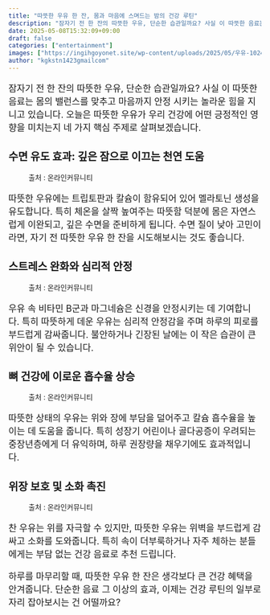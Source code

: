 ```yaml
---
title: "따뜻한 우유 한 잔, 몸과 마음에 스며드는 밤의 건강 루틴"
description: "잠자기 전 한 잔의 따뜻한 우유, 단순한 습관일까요? 사실 이 따뜻한 음료는 몸의 밸런스를 맞추고 마음까지 안정 시키는 놀라운 힘을 지니고 있습니다. 오늘은 따뜻한 우유가 우리 건강에 어떤 긍정적인 영향을 미치는지 네 가지 핵심 주제로 살펴보겠습니다."
date: 2025-05-08T15:32:09+09:00
draft: false
categories: ["entertainment"]
images: ["https://ingihgoyonet.site/wp-content/uploads/2025/05/우유-1024x683.jpg", "https://ingihgoyonet.site/wp-content/uploads/2025/05/따뜻한우유-1024x683.jpg", "https://ingihgoyonet.site/wp-content/uploads/2025/05/따뜻한우유효능-1024x683.jpg", "https://ingihgoyonet.site/wp-content/uploads/2025/05/우유스팀-1024x683.jpg"]
author: "kgkstn1423gmailcom"
---
```


<p style="font-size:18px">잠자기 전 한 잔의 따뜻한 우유, 단순한 습관일까요? 사실 이 따뜻한 음료는 몸의 밸런스를 맞추고 마음까지 안정 시키는 놀라운 힘을 지니고 있습니다. 오늘은 따뜻한 우유가 우리 건강에 어떤 긍정적인 영향을 미치는지 네 가지 핵심 주제로 살펴보겠습니다.</p> <h2 >수면 유도 효과: 깊은 잠으로 이끄는 천연 도움</h2> <figure ><img src="https://ingihgoyonet.site/wp-content/uploads/2025/05/우유-1024x683.jpg" alt="" style="aspect-ratio:16/9;object-fit:cover"/><figcaption >출처 : 온라인커뮤니티</figcaption></figure> <p style="font-size:18px">따뜻한 우유에는 트립토판과 칼슘이 함유되어 있어 멜라토닌 생성을 유도합니다. 특히 체온을 살짝 높여주는 따뜻함 덕분에 몸은 자연스럽게 이완되고, 깊은 수면을 준비하게 됩니다. 수면 질이 낮아 고민이라면, 자기 전 따뜻한 우유 한 잔을 시도해보시는 것도 좋습니다.</p> <h2 >스트레스 완화와 심리적 안정</h2> <figure ><img src="https://ingihgoyonet.site/wp-content/uploads/2025/05/따뜻한우유-1024x683.jpg" alt="" style="aspect-ratio:16/9;object-fit:cover"/><figcaption >출처 : 온라인커뮤니티</figcaption></figure> <p style="font-size:18px">우유 속 비타민 B군과 마그네슘은 신경을 안정시키는 데 기여합니다. 특히 따뜻하게 데운 우유는 심리적 안정감을 주며 하루의 피로를 부드럽게 감싸줍니다. 불안하거나 긴장된 날에는 이 작은 습관이 큰 위안이 될 수 있습니다.</p> <h2 >뼈 건강에 이로운 흡수율 상승</h2> <figure ><img src="https://ingihgoyonet.site/wp-content/uploads/2025/05/따뜻한우유효능-1024x683.jpg" alt="" style="aspect-ratio:16/9;object-fit:cover"/><figcaption >출처 : 온라인커뮤니티</figcaption></figure> <p style="font-size:18px">따뜻한 상태의 우유는 위와 장에 부담을 덜어주고 칼슘 흡수율을 높이는 데 도움을 줍니다. 특히 성장기 어린이나 골다공증이 우려되는 중장년층에게 더 유익하며, 하루 권장량을 채우기에도 효과적입니다.</p> <h2 >위장 보호 및 소화 촉진</h2> <figure ><img src="https://ingihgoyonet.site/wp-content/uploads/2025/05/우유스팀-1024x683.jpg" alt="" style="aspect-ratio:16/9;object-fit:cover"/><figcaption >출처 : 온라인커뮤니티</figcaption></figure> <p style="font-size:18px">찬 우유는 위를 자극할 수 있지만, 따뜻한 우유는 위벽을 부드럽게 감싸고 소화를 도와줍니다. 특히 속이 더부룩하거나 자주 체하는 분들에게는 부담 없는 건강 음료로 추천 드립니다.</p> <p style="font-size:18px">하루를 마무리할 때, 따뜻한 우유 한 잔은 생각보다 큰 건강 혜택을 안겨줍니다. 단순한 음료 그 이상의 효과, 이제는 건강 루틴의 일부로 자리 잡아보시는 건 어떨까요?</p>